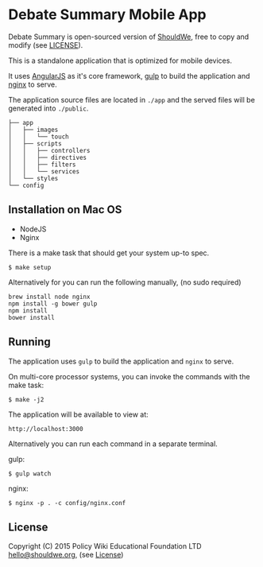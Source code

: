 # Debate Summary Mobile App

Debate Summary is open-sourced version of [ShouldWe](http://www.shouldwe.org), free to copy and modify (see [LICENSE](./LICENSE)).

This is a standalone application that is optimized for mobile devices.

It uses [AngularJS][angularjs] as it's core framework, [gulp][gulp] to build
the application and [nginx][nginx] to serve.  

The application source files are located in `./app` and the served files will
be generated into `./public`.


    ├── app
    │   ├── images
    │   │   └── touch
    │   ├── scripts
    │   │   ├── controllers
    │   │   ├── directives
    │   │   ├── filters
    │   │   └── services
    │   └── styles
    └── config


## Installation on Mac OS

* NodeJS
* Nginx

There is a make task that should get your system up-to spec.

    $ make setup

Alternatively for you can run the following manually, (no sudo required)

    brew install node nginx
    npm install -g bower gulp
    npm install
    bower install

## Running

The application uses `gulp` to build the application and `nginx` to serve.

On multi-core processor systems, you can invoke the commands with the make task:

    $ make -j2

The application will be available to view at:

    http://localhost:3000

Alternatively you can run each command in a separate terminal.

gulp:

    $ gulp watch

nginx:

    $ nginx -p . -c config/nginx.conf


## License

Copyright (C) 2015 Policy Wiki Educational Foundation LTD <hello@shouldwe.org>, (see [License](./LICENSE))

[angularjs]:https://angularjs.org/
[nginx]:http://nginx.org/
[gulp]:http://gulpjs.com/
